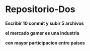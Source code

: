 # Repositorio-Dos 

**Escribir 10 commit y subir 5 archivos**

**el mercado gamer es una industria**

**con mayor participacion entre paises**

